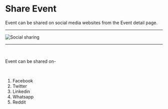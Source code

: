 # Share Event 

Event can be shared on social media websites from the Event detail page.

---

![Social sharing](/images/social-sharing.webp "Social sharing")

---

<br>

Event can be shared on- 

<br>

1. Facebook
2. Twitter
3. Linkedin
4. Whatsapp
5. Reddit